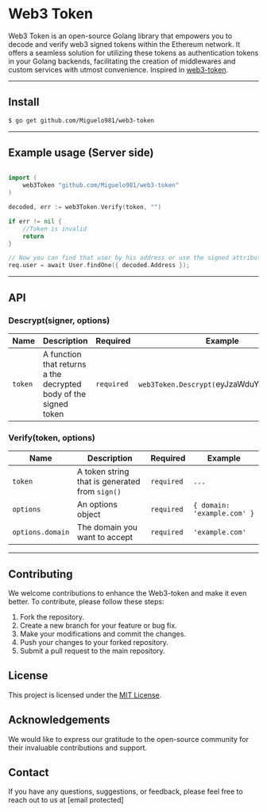 # Web3 Token

Web3 Token is an open-source Golang library that empowers you to decode and verify web3 signed tokens within the Ethereum network. It offers a seamless solution for utilizing these tokens as authentication tokens in your Golang backends, facilitating the creation of middlewares and custom services with utmost convenience. Inspired in [web3-token](https://github.com/bytesbay/web3-token).

---
## Install

```bash
$ go get github.com/Miguelo981/web3-token
```

---

## Example usage (Server side)
```go

import (
	web3Token "github.com/Miguelo981/web3-token"
)

decoded, err := web3Token.Verify(token, "")

if err != nil {
	//Token is invalid
	return
}

// Now you can find that user by his address or use the signed attributes in the token
req.user = await User.findOne({ decoded.Address });
```

---

## API

### Descrypt(signer, options)
Name | Description | Required | Example
--- | --- | --- | ---
`token` | A function that returns a the decrypted body of the signed token | `required` | `web3Token.Descrypt(`eyJzaWduYXR1cmUiOi`)`


### Verify(token, options)
Name | Description | Required | Example
--- | --- | --- | ---
`token` | A token string that is generated from `sign()` | `required` | `...`
`options` | An options object | `required` | `{ domain: 'example.com' }`
`options.domain` | The domain you want to accept | `required` | `'example.com'`

---

## Contributing

We welcome contributions to enhance the Web3-token and make it even better. To contribute, please follow these steps:

1. Fork the repository.
2. Create a new branch for your feature or bug fix.
3. Make your modifications and commit the changes.
4. Push your changes to your forked repository.
5. Submit a pull request to the main repository.

## License

This project is licensed under the [MIT License](LICENSE).

## Acknowledgements

We would like to express our gratitude to the open-source community for their invaluable contributions and support.

## Contact

If you have any questions, suggestions, or feedback, please feel free to reach out to us at [email protected]

